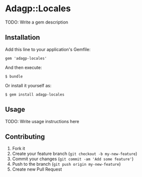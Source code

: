 # Adagp::Locales

TODO: Write a gem description

## Installation

Add this line to your application's Gemfile:

    gem 'adagp-locales'

And then execute:

    $ bundle

Or install it yourself as:

    $ gem install adagp-locales

## Usage

TODO: Write usage instructions here

## Contributing

1. Fork it
2. Create your feature branch (`git checkout -b my-new-feature`)
3. Commit your changes (`git commit -am 'Add some feature'`)
4. Push to the branch (`git push origin my-new-feature`)
5. Create new Pull Request
